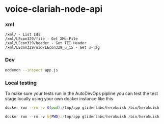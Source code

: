# voice-clariah-node-api

### xml

```text
/xml/ - List Ids
/xml/LEcon329/file - Get XML-File
/xml/LEcon329/header - Get TEI Header
/xml/LEcon329/uid/LEcon329_u_15 - Get u-Tag
```

### Dev

```bash
nodemon --inspect app.js
```

### Local testing

To make sure your tests run in the AutoDevOps pipline you can test the test stage locally using your own docker instance like this

```bash
docker run --rm -v $(pwd):/tmp/app gliderlabs/herokuish /bin/herokuish buildpack test
```

```powershell
docker run --rm -v ${PWD}:/tmp/app gliderlabs/herokuish /bin/herokuish buildpack test
```
